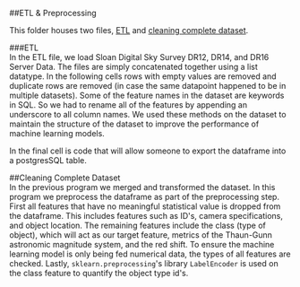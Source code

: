 ##ETL & Preprocessing  

This folder houses two files, [ETL](https://github.com/NASAResearchProject/NASA_Project/blob/Amir-branch/ETL/ETL.ipynb) and [cleaning complete dataset](https://github.com/NASAResearchProject/NASA_Project/blob/Amir-branch/ETL/Cleaning%20Complete%20Dataset.ipynb).

###ETL  
In the ETL file, we load Sloan Digital Sky Survey DR12, DR14, and DR16 Server Data. The files are simply concatenated together using a list datatype. In the following cells rows with empty values are removed and duplicate rows are removed (in case the same datapoint happened to be in multiple datasets). Some of the feature names in the dataset are keywords in SQL. So we had to rename all of the features by appending an underscore to all column names. We used these methods on the dataset to maintain the structure of the dataset to improve the performance of machine learning models. 

In the final cell is code that will allow someone to export the dataframe into a postgresSQL table.  

##Cleaning Complete Dataset  
In the previous program we merged and transformed the dataset. In this program we preprocess the dataframe as part of the preprocessing step. First all features that have no meaningful statistical value is dropped from the dataframe. This includes features such as ID's, camera specifications, and object location. The remaining features include the class (type of object), which will act as our target feature, metrics of the Thaun-Gunn astronomic magnitude system, and the red shift. To ensure the machine learning model is only being fed numerical data, the types of all features are checked. Lastly, `sklearn.preprocessing`'s library `LabelEncoder` is used on the class feature to quantify the object type id's. 
